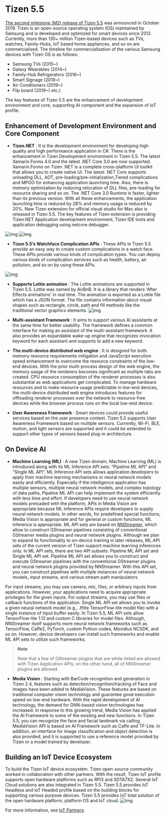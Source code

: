 # Tizen 5.5

[The second milestone (M2) release of Tizen 5.5](../../release-notes/tizen-5-5-m2.md) was announced in October 2019.
Tizen is an open-source operating system (OS) maintained by Samsung and is developed and optimized for smart devices since 2012.
Currently, more than 130+ million Tizen-based devices such as TVs, watches, Family-Hubs, IoT based home appliances, and so on are commercialised.
The timeline for commercialisation of the various Samsung devices with Tizen OS is as follows:
- Samsung TVs (2015~)
- Galaxy Wearables (2014~)
- Family-Hub Refrigerators (2016~)
- Smart Signage (2019~)
- Air Conditioners (2019~)
- Flip board (2019~) etc.)

The key features of Tizen 5.5 are the enhancement of development environment and core, supporting AI component and the expansion of IoT profile.

## Enhancement of Development Environment and Core Component

- **Tizen.NET** :
It is the development environment for developing high quality and high performance application in C#. There is the enhancement in Tizen Development environment in Tizen 5.5.
The latest Xamarin.Forms 4.0 and the latest .NET Core 3.0 are now supported. Xamarin.Forms on Tizen .NET is a complete cross-platform UI toolkit that allows you to create native UI. The latest .NET Core supports unloading DLL, AOT, pre-loading/pre-initialization,Tiered complications and MPGO for enhancing application launching time. Also, there is memory optimization by reducing relocation of DLL files, pre-loading for resource sharing and so on. The .NET Core 3.0 Runtime is faster, lighter than its previous version. With all these enhancements, the application launching time is reduced by 28% and memory usage is reduced by 20%.
 New Tizen extension for official visual studio for Mac also is released in Tizen 5.5. The key features of Tizen extension is providing Tizen.NET  Application development environment, Tizen IDE tools  and application debugging using netcore debugger.

![img](media/5.5_1_XamarinForms.png)
![img](media/5.5_2_VisualStudio.png)

- **Tizen 5.5’s Watchface Complication APIs** :
These APIs in Tizen 5.5 provide an easy way to create custom complications in a watch face. These APIs provide various kinds of complication types. You can deploy various kinds of complication services such as health, battery, air pollution, and so on by using these APIs.

![img](media/5.5_3_Complication.png)

- **Supports Lottie animation** :
The Lottie animations are supported in Tizen 5.5. Lottie was named by AirBnB. It is a library that renders 'After Effects animations' in real time. The animation is exported as a Lottie file which has a JSON format. The file contains information about visual shapes such as rectangle, circle, path and fill methods like the traditional vector graphics elements.
![img](media/5.5_3_Lottie.png)

- **Multi-assistant Framework** :
It aims to support various AI assistants at the same time for better usability. The framework defines a common interface for making an assistant of the multi-assistant framework. It also provides an expandable wake-up engine that recognizes invocation keyword for each assistant and supports to add a new keyword.

- **The multi-device distributed web engine** :
It is designed for both memory resource requirements mitigation and JavaScript execution speed enhancement to overcome the resource constraints of the low-end devices. With the prior multi-process design of the web engine, the memory usage of the renderers becomes significant as multiple tabs are created. CPU resource consumption of the renderer processes is also substantial as web applications get complicated.
To manage hardware resources and to make resource usage predictable in low-end devices, the multi-device distributed web engine introduces features for offloading renderer processes over the network to resource-free devices while the browser process runs on the local low-end device.

- **User Awareness Framework** :
Smart devices could provide useful services based on the user presence context. Tizen 5.5 supports User Awareness Framework based on multiple sensors. Currently, Wi-Fi, BLE, motion, and light sensors are supported and it could be extended to support other types of sensors based plug-in architecture.

## On Device AI

- **Machine Learning (ML)** : A new Tizen domain, Machine Learning (ML) is introduced along with its ML Inference API sets: “Pipeline ML API” and “Single ML API”. ML Inference API sets allows application developers to apply their machine learning mechanisms or neural network models easily and efficiently. Especially if the intelligence application has multiple sensors, multiple neural network models, and complex topology of data paths, Pipeline ML API can help implement the system efficiently with less time and effort. If developers need to use neural network models preloaded with the platform, APIs in Media Vision are appropriate because ML Inference APIs require developers to supply neural network models. In other words, for predefined special functions, Media Vision is appropriate and for general or custom functions, ML Inference is appropriate.
ML API sets are based on [NNStreamer](https://github.com/nnsuite/nnstreamer), which allow to construct GStreamer pipelines consisting of conventional GStreamer media plugins and neural network plugins. Although we plan to expand its functionality to on-device training in later releases, ML API sets of the current version of Tizen support machine learning inferences only. In ML API sets, there are two API subsets: Pipeline ML API set and Single ML API set.
Pipeline ML API set allows you to construct and execute GStreamer pipelines with the conventional GStreamer plugins and neural network plugins provided by NNStreamer. With this API set, you can construct pipelines with multiple instances of neural network models, input streams, and various stream path manipulators.

For input streams, you may use camera, mic, files, or arbitrary inputs from applications. However, your applications need to acquire appropriate privileges for the given inputs. For output streams, you may use files or callback functions of the application.
Single ML API set allows you to invoke a given neural network model (e.g., .tflite TensorFlow-lite model file) with a single instance of input buffer easily.
In Tizen 5.5, ML API sets allow TensorFlow-lite 1.13 and custom C libraries for model files. Although, NNStreamer itself supports more neural network frameworks such as TensorFlow, Caffe2, PyTorch, custom Python codes, Movidius NCSDK, and so on. However, device developers can install such frameworks and enable ML API sets to utilize such frameworks.

> **Note**
>
> Note that a few of GStreamer plugins that are white-listed are allowed with Tizen Application APIs; on the other hand, all of NNStreamer plugins are allowed.


- **Media Vision** :
Starting with BarCode recognition and generation in Tizen 2.4, features such as detection/recognition/tracking of Face and images have been added to MediaVision. These features are based on traditional computer vision technology and guarantee good execution speed on low-end hardware. With the rapid development of AI technology, the demand for DNN-based vision technologies has increased. In response to this growing trend, Media Vision has applied the AI Framework to some of the existing and new functions.
In Tizen 5.5, you can recognize the face and facial landmark via calling MediaVision API is based on AI Framework such as Caffe and TF-Lite. In addition, an interface for image classification and object detection is also provided, and it is supported to use a reference model provided by Tizen or a model trained by developer.

## Building an IoT Device Ecosystem

To build the Tizen IoT device ecosystem. Tizen open-source community worked in collaboration with other partners. With the result, Tizen IoT profile supports open hardware platforms such as RPI3 and SDTA7X2.
Several IoT Cloud solutions are also integrated in Tizen 5.5. Tizen 5.5 provides IoT Headless and IoT Headed profile based on the building blocks for supporting various purpose devices.
Tizen 5.5 provides IoT total solution of the open hardware platform, platform OS and IoT cloud.
![img](media/5.5_4_IoT.png)

For more information, see [IoT Partners](https://docs.tizen.org/iot/iot-partners/).
